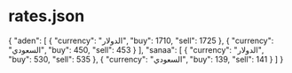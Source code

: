 # rates.json
{   "aden": [     { "currency": "الدولار", "buy": 1710, "sell": 1725 },     { "currency": "السعودي", "buy": 450, "sell": 453 }   ],   "sanaa": [     { "currency": "الدولار", "buy": 530, "sell": 535 },     { "currency": "السعودي", "buy": 139, "sell": 141 }   ] }
